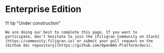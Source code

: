 # Enterprise Edition

!!! tip "Under construction"

    We are doing our best to complete this page. If you want to participate, don't hesitate to join the [Filigran Community on Slack](https://community.filigran.io) or submit your pull request on the [Github doc repository](https://github.com/OpenBAS-Platform/docs).
